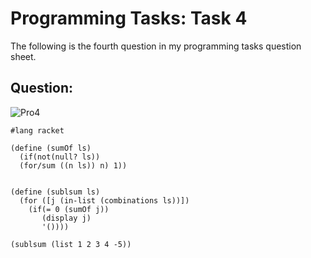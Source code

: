 # Programming Tasks: Task 4

The following is the fourth question in my programming tasks question sheet.

## Question:

![Pro4](https://imgur.com/2oPLAfh.png "Pro task4")

```
#lang racket

(define (sumOf ls)
  (if(not(null? ls))
  (for/sum ((n ls)) n) 1))
   
  
(define (sublsum ls)
  (for ([j (in-list (combinations ls))])
    (if(= 0 (sumOf j))
       (display j)
       '())))

(sublsum (list 1 2 3 4 -5))
```
